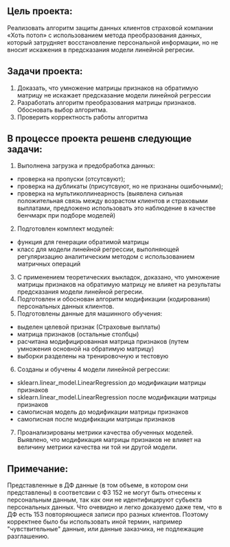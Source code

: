 ## Цель проекта: 
Реализовать алгоритм защиты данных клиентов страховой компании «Хоть потоп» с использованием метода преобразования данных, который затрудняет восстановление персональной информации, но не вносит искажения в предсказания модели линейной регресии.

## Задачи проекта:
1. Доказать, что умножение матрицы признаков на обратимую матрицу не искажает предсказание модели линейной регрессии
2. Разработать алгоритм преобразования матрицы признаков. Обосновать выбор алгоритма.
3. Проверить корректность работы алгоритма


## В процессе проекта решенв следующие задачи:

1. Выполнена загрузка и предобработка данных:
- проверка на пропуски (отсутсвуют);
- проверка на дубликаты (присутсвуют, но не признаны ошибочными);
- проверка на мультиколлинеарность (выявлена сильная положительная связь между возрастом клиентов и страховыми выплатами, предложено использовать это наблюдение в качестве бенчмарк при подборе моделей)
2. Подготовлен комплект модулей:
- функция для генерации обратимой матрицы
- класс для модели линейной регрессии, выполняющей регуляризацию аналитическим методом с использованием матричных операций
3. С применением теоретических выкладок, доказано, что умножение матрицы признаков на обратимую матрицу не влияет на результаты предсказания модели линейной регресии.
4. Подготовлен и обоснован алгоритм модификации (кодирования) персональных данных клиентов.
5. Подготовлены данные для машинного обучения:
- выделен целевой признак (Страховые выплаты)
- матрица признаков (остальные столбцы)
- расчитана модифицированная матрица признаков (путем умножения основной на обратимую матрицу)
- выборки разделены на тренировочную и тестовую
6. Созданы и обучены 4 модели линейной регрессии:
- sklearn.linear_model.LinearRegression до модификации матрицы признаков
- sklearn.linear_model.LinearRegression после модификации матрицы признаков
- самописная модель до модификации матрицы признаков
- самописная после модификации матрицы признаков
7. Проанализированы метрики качества обученных моделей. Выявлено, что модификация матрицы признаков не влияет на величину метрики качества ни той ни другой модели.

## Примечание:
Представленные в ДФ данные (в том объеме, в котором они представлены) в соответсвии с ФЗ 152 не могут быть отнесены к персональным данным, так как они не идентифицируют субьекта персональных данных. Что очевидно и легко доказуемо даже тем, что в ДФ есть 153 повторяющиеся записи про разных клиентов. Поэтому корректнее было бы использовать иной термин, например "чувствительные" данные, или данные заказчика, не подлежащие разглашению.
